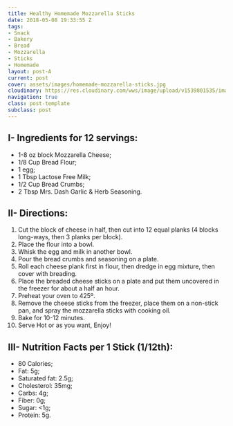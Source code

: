 ```yaml
---
title: Healthy Homemade Mozzarella Sticks
date: 2018-05-08 19:33:55 Z
tags:
- Snack
- Bakery
- Bread
- Mozzarella
- Sticks
- Homemade
layout: post-A
current: post
cover: assets/images/homemade-mozzarella-sticks.jpg
cloudinary: https://res.cloudinary.com/wws/image/upload/v1539801535/images/homemade-mozzarella-sticks.jpg
navigation: true
class: post-template
subclass: post
---
```


## I- Ingredients for 12 servings:

* 1-8 oz block Mozzarella Cheese;
* 1/8 Cup Bread Flour;
* 1 egg;
* 1 Tbsp Lactose Free Milk;
* 1/2 Cup Bread Crumbs;
* 2 Tbsp Mrs. Dash Garlic & Herb Seasoning.

## II- Directions:

1. Cut the block of cheese in half, then cut into 12 equal planks (4 blocks long-ways, then 3 planks per block).
1. Place the flour into a bowl.
1. Whisk the egg and milk in another bowl.
1. Pour the bread crumbs and seasoning on a plate.
1. Roll each cheese plank first in flour, then dredge in egg mixture, then cover with breading.
1. Place the breaded cheese sticks on a plate and put them uncovered in the freezer for about a half an hour.
1. Preheat your oven to 425º.
1. Remove the cheese sticks from the freezer, place them on a non-stick pan, and spray the mozzarella sticks with cooking oil.
1. Bake for 10-12 minutes.
1. Serve Hot or as you want, Enjoy!


## III- Nutrition Facts per 1 Stick (1/12th):

* 80 Calories;
* Fat: 5g;
* Saturated fat: 2.5g;
* Cholesterol: 35mg;
* Carbs: 4g;
* Fiber: 0g;
* Sugar: <1g;
* Protein: 5g.
